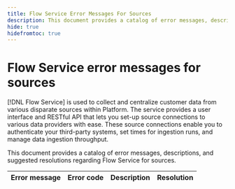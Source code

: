 ```yaml
---
title: Flow Service Error Messages For Sources
description: This document provides a catalog of error messages, descriptions, and suggested resolutions regarding Flow Service for Sources.
hide: true
hidefromtoc: true
---
```

# Flow Service error messages for sources

[!DNL Flow Service] is used to collect and centralize customer data from various disparate sources within Platform. The service provides a user interface and RESTful API that lets you set-up source connections to various data providers with ease. These source connections enable you to authenticate your third-party systems, set times for ingestion runs, and manage data ingestion throughput.

This document provides a catalog of error messages, descriptions, and suggested resolutions regarding Flow Service for sources.

| Error message | Error code | Description | Resolution |
| --- | --- | --- | --- |